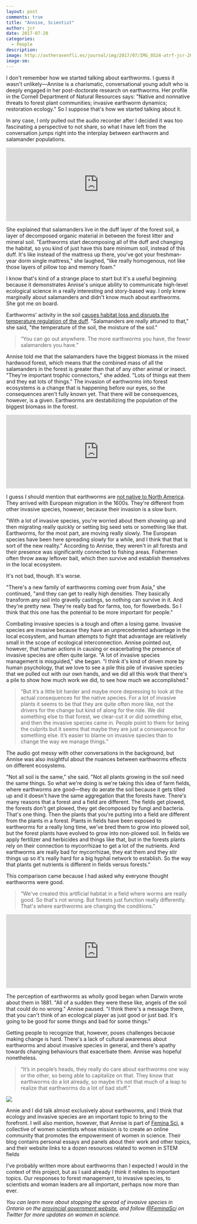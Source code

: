 ```yaml
---
layout: post
comments: true
title: "Annise, Scientist"
author: jcr
date: 2017-07-20
categories:
  - People
description:
image: http://astheravenfli.es/journal/img/2017/07/IMG_0524-atrf-jcr-2000-web.jpg
image-sm:
--- 
```


I don't remember how we started talking about earthworms. I guess it wasn't unlikely—Annise is a charismatic, conversational young adult who is deeply engaged in her post-doctorate research on earthworms. Her profile in the Cornell Department of Natural Resources says: "Native and nonnative threats to forest plant communities; invasive earthworm dynamics; restoration ecology." So I suppose that's how we started talking about it.

In any case, I only pulled out the audio recorder after I decided it was too fascinating a perspective to not share, so what I have left from the conversation jumps right into the interplay between earthworm and salamander populations.

<iframe width="100%" height="200" scrolling="no" frameborder="no" src="https://w.soundcloud.com/player/?url=https%3A//api.soundcloud.com/tracks/334134262&amp;auto_play=false&amp;hide_related=false&amp;show_comments=true&amp;show_user=true&amp;show_reposts=false&amp;visual=true"></iframe>

She explained that salamanders live in the duff layer of the forest soil, a layer of decomposed organic material in between the forest litter and mineral soil. "Earthworms start decomposing all of the duff and changing the habitat, so you kind of just have this bare minimum soil, instead of this duff. It's like instead of the mattress up there, you've got your freshman-year dorm single mattress," she laughed, "like really homogenous, not like those layers of pillow top and memory foam." 

I know that's kind of a strange place to start but it's a useful beginning because it demonstrates Annise's unique ability to communicate high-level ecological science in a really interesting and story-based way. I only knew marginally about salamanders and didn't know much about earthworms. She got me on board.

Earthworms' activity in the soil <a href="http://www.magma.ca/~bambie/mfc/msa/worms.html" target="blank">causes habitat loss and disrupts the temperature regulation of the duff</a>. "Salamanders are really attuned to that," she said, "the temperature of the soil, the moisture of the soil."

<blockquote>&ldquo;You can go out anywhere. The more earthworms you have, the fewer salamanders you have.&rdquo;</blockquote>

Annise told me that the salamanders have the biggest biomass in the mixed hardwood forest, which means that the combined mass of all the salamanders in the forest is greater than that of any other animal or insect. "They're important trophic connectors," she added. "Lots of things eat them and they eat lots of things." The invasion of earthworms into forest ecosystems is a change that is happening before our eyes, so the consequences aren't fully known yet. That there will be consequences, however, is a given. Earthworms are destabilizing the population of the biggest biomass in the forest.

<iframe width="100%" height="200" scrolling="no" frameborder="no" src="https://w.soundcloud.com/player/?url=https%3A//api.soundcloud.com/tracks/334134266&amp;auto_play=false&amp;hide_related=false&amp;show_comments=true&amp;show_user=true&amp;show_reposts=false&amp;visual=true"></iframe>

I guess I should mention that earthworms are <a href="https://ecosystemsontheedge.org/earthworm-invaders/" target="blank">not native to North America</a>. They arrived with European migration in the 1600s. They're different from other invasive species, however, because their invasion is a slow burn.

"With a lot of invasive species, you're worried about them showing up and then migrating really quickly or setting big seed sets or something like that. Earthworms, for the most part, are moving really slowly. The European species have been here spreading slowly for a while, and I think that that is sort of the new reality." According to Annise, they weren't in all forests and their presence was significantly connected to fishing areas. Fishermen often throw away leftover bait, which then survive and establish themselves in the local ecosystem.

It's not bad, though. It's worse.

"There's a new family of earthworms coming over from Asia," she continued, "and they can get to really high densities. They basically transform any soil into gravelly castings, so nothing can survive in it. And they're pretty new. They're really bad for farms, too, for flowerbeds. So I think that this one has the potential to be more important for people."

Combating invasive species is a tough and often a losing game. Invasive species are invasive because they have an unprecedented advantage in the local ecosystem, and human attempts to fight that advantage are relatively small in the scope of ecological interconnection. Annise pointed out, however, that human actions in causing or exacerbating the presence of invasive species are often quite large. "A lot of invasive species management is misguided," she began. "I think it's kind of driven more by human psychology, that we love to see a pile this pile of invasive species that we pulled out with our own hands, and we did all this work that there's a pile to show how much work we did, to see how much we accomplished."

<blockquote>&ldquo;But it&rsquo;s a little bit harder and maybe more depressing to look at the actual consequences for the native species. For a lot of invasive plants it seems to be that they are quite often more like, not the drivers for the change but kind of along for the ride. We did something else to that forest, we clear-cut it or did something else, and then the invasive species came in. People point to them for being the culprits but it seems that maybe they are just a consequence for something else. It&rsquo;s easier to blame on invasive species than to change the way we manage things.&rdquo;</blockquote>

The audio got messy with other conversations in the background, but Annise was also insightful about the nuances between earthworms effects on different ecosystems.

"Not all soil is the same," she said. "Not all plants growing in the soil need the same things. So what we're doing is we're taking this idea of farm fields, where earthworms are good—they do aerate the soil because it gets tilled up and it doesn't have the same aggregation that the forests have. There's many reasons that a forest and a field are different. The fields get plowed, the forests don't get plowed, they get decomposed by fungi and bacteria. That's one thing. Then the plants that you're putting into a field are different from the plants in a forest. Plants in fields have been exposed to earthworms for a really long time, we've bred them to grow into plowed soil, but the forest plants have evolved to grow into non-plowed soil. In fields we apply fertilizer and herbicides and things like that, but in the forests plants rely on their connection to mycorrhizae to get a lot of the nutrients. And earthworms are really bad for mycorrhizae, they eat them and they stir things up so it's really hard for a big hyphal network to establish. So the way that plants get nutrients is different in fields versus forests."

This comparison came because I had asked why everyone thought earthworms were good.

<blockquote>&ldquo;We've created this artificial habitat in a field where worms are really good. So that's not wrong. But forests just function really differently. That's where earthworms are changing the conditions.&rdquo;</blockquote>

<iframe width="100%" height="200" scrolling="no" frameborder="no" src="https://w.soundcloud.com/player/?url=https%3A//api.soundcloud.com/tracks/334134271&amp;auto_play=false&amp;hide_related=false&amp;show_comments=true&amp;show_user=true&amp;show_reposts=false&amp;visual=true"></iframe>

The perception of earthworms as wholly good began when Darwin wrote about them in 1881. "All of a sudden they were these like, angels of the soil that could do no wrong." Annise paused. "I think there's a message there, that you can't think of an ecological player as just good or just bad. It's going to be good for some things and bad for some things."

Getting people to recognize that, however, poses challenges because making change is hard. There's a lack of cultural awareness about earthworms and about invasive species in general, and there's apathy towards changing behaviours that exacerbate them. Annise was hopeful nonetheless.

<blockquote>&ldquo;It&rsquo;s in people&rsquo;s heads, they really do care about earthworms one way or the other, so being able to capitalize on that. They know that earthworms do a lot already, so maybe it&rsquo;s not that much of a leap to realize that earthworms do a lot of bad stuff.&rdquo;</blockquote>

<img src="http://astheravenfli.es/journal/img/2017/07/IMG_0535-atrf-jcr-2000-web.jpg">

Annie and I did talk almost exclusively about earthworms, and I think that ecology and invasive species are an important topic to bring to the forefront. I will also mention, however, that Annise is part of <a href="https://www.feminasci.com/about" target="blank">Femina Sci</a>, a collective of women scientists whose mission is to create an online community that promotes the empowerment of women in science. Their blog contains personal essays and panels about their work and other topics, and their website links to a dozen resources related to women in STEM fields

I've probably written more about earthworms than I expected I would in the context of this project, but as I said already I think it relates to important topics. Our responses to forest management, to invasive species, to scientists and woman leaders are all important, perhaps now more than ever.

<i>You can learn more about stopping the spread of invasive species in Ontario on the <a href="https://www.ontario.ca/page/stop-spread-invasive-species" target="blank">provincial government website</a>, and follow <a href="https://twitter.com/FeminaSci" target="blank">@FeminaSci</a> on Twitter for more updates on women in science.</i>